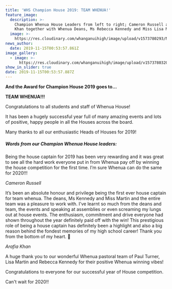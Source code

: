 ```yaml
---
title: 'WHS Champion House 2019: TEAM WHENUA!'
feature_image:
  description: >-
    Champion Whenua House Leaders from left to right; Cameron Russell and Arafia
    Khan together with Whenua Deans, Ms Rebecca Kennedy and Miss Lisa Martin.
  image: >-
    https://res.cloudinary.com/whanganuihigh/image/upload/v1573780293/News/HOUSE_winner_2019_WHENUA.1.jpg
news_author:
  date: 2019-11-15T00:53:57.861Z
image_gallery:
  - image: >-
      https://res.cloudinary.com/whanganuihigh/image/upload/v1573780320/News/HOUSE_winner_2019_WHENUA.jpg
show_in_slider: true
date: 2019-11-15T00:53:57.887Z
---
```

**And the Award for Champion House 2019 goes to...**

**TEAM WHENUA!!!**  

Congratulations to all students and staff of Whenua House!

It has been a hugely successful year full of many amazing events and lots of positive, happy people in all the Houses across the board.

Many thanks to all our enthusiastic Heads of Houses for 2019!

##### Words from our Champion Whenua House leaders:  

Being the house captain for 2019 has been very rewarding and it was great to see all the hard work everyone put in from Whenua pay off by winning the house competition for the first time. I’m sure Whenua can do the same for 2020!!!

_Cameron Russell_

It’s been an absolute honour and privilege being the first ever house captain for team whenua. The deans, Ms Kennedy and Miss Martin and the entire team was a pleasure to work with. I’ve learnt so much from the deans and team, the events and speaking at assemblies or even screaming my lungs out at house events. The enthusiasm, commitment and drive everyone had shown throughout the year definitely paid off with the win! This prestigious role of being a house captain has definitely been a highlight and also a big reason behind the fondest memories of my high school career! Thank you from the bottom of my heart.  💚

_Arafia Khan_

A huge thank you to our wonderful Whenua pastoral team of Paul Turner, Lisa Martin and Rebecca Kennedy for their positive Whenua winning vibes!

Congratulations to everyone for our successful year of House competition.

Can't wait for 2020!!
